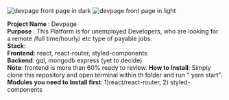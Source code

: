 <img src="https://pbs.twimg.com/media/Dy5Dn_XVsAE9T9s?format=jpg&name=4096x4096" alt="devpage front page in dark"/>
<img src="https://pbs.twimg.com/media/Dy5Dn-aU8AIN-4G?format=jpg&name=4096x4096" alt="devpage front page in light"/>

<strong>Project Name </strong> : Devpage
<br/>
<strong>Purpose </strong>: This Platform is for unemployed Developers, who are looking for a remote /full time/hourly/ etc type of payable jobs.
<br/>
<strong>Stack</strong>:
<br/>
<strong>Frontend</strong>: react, react-router, styled-components
<br/>
<strong>Backend</strong>: gql, mongodb express (yet to decide)
<br/>
<strong>Note</strong>: frontend is more than 60% ready to review.
<strong>How to Install</strong>: Simply clone this repository and open terminal within th folder and run " yarn start".
<strong>Modules you need to Install first</strong>: 1)react/react-router, 2) styled-components
